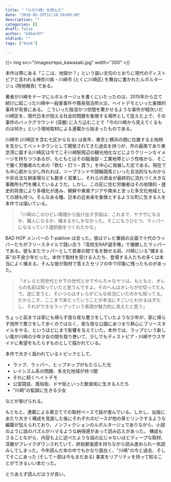 ```yaml
---
title: "『ルポ川崎』を読んだ"
date: "2018-05-29T12:18:56+09:00"
description: ""
categories: []
draft: false
author: "b4b4r07"
oldlink: ""
tags: ["book"]

---
```


{{< img src="/images/repo_kawasaki.jpg" width="300" >}}

本作は帯にある「ここは、地獄か？」という謳い文句のとおりに現代のディストピアと言われる神奈川県・川崎市 (とくに川崎区) を舞台に書かれたルポルタージュ (現地報告) である。

著者が川崎をテーマにルポルタージュを書くにいたったのは、2015年から立て続けに起こった川崎中一殺害事件や簡易宿泊所火災、ヘイトデモといった象徴的事件が背景にある。
こういった陰湿かつ世間を驚かせるような事件が相次いだ川崎区を、現代日本が抱える社会的問題を象徴する場所として捉えた上で、その事件のバックグラウンド (深層) に入り込むことで「今の川崎から見えてくるものは何か」という現地取材による連載から始まったものである。

川崎市 (川崎区を含む七区からなる) は長年、東京と横浜の間に位置する土地柄を生かしてベットタウンとして開発されてきた過去を持つが、市の最南であり東京湾に面する川崎区は今でこそ川崎駅周辺の観光地化などによりクリーンなイメージを持ちつつあるが、もともとはその臨海部・工業地帯という性格から、そこで働く労働者のための「飲む・打つ・買う」を中心に発展した区である。現在でも中心部から少し外れれば、ソープランドや競輪競馬といった合法的なものからや非合法な娯楽場なども数多く営業し、それらの資金が最終的に流れつく大きな事務所も門を構えているようだ。しかし、この区に住む労働者はその地理的・歴史的背景により多様化が進み、朝鮮や東南アジアや南米と言った多文化地域としての顔も持つ。そんなある種、日本の近未来を象徴とするような町に生きる人を本作では描いている。

> 「川崎のこのひどい環境から抜け出す手段は、これまで、ヤクザになるか、職人になるか、捕まるかしかなかった。そこにもうひとつ、ラッパーになるっていう選択肢をつくれたかな」

BAD HOP メンバーの T-pablow は言った。彼はテレビ番組の企画で十代のラッパーたちがフリースタイルで競い合う「高校生RAP選手権」で優勝したラッパーである。彼もまたラッパーとして若者の間で名を馳せる前、川崎にいる"捕まる系"の不良少年だった。本作で取材を受ける人たち、登場する人たちの多くは本当によく捕まる。そんな彼が取材で答えたセリフの中で印象に残ったものがあった。

> 「オレらと同世代とか下の世代とかでやんちゃなヤツは、もともと、オレらの名前は知っていたと思うんですよ。そのへんはオレらが仕切ってたんで。逆に言うと、そいつらはオレらがどんな状況にいたのかも知ってる。だからこそ、ここまで来たっていうことが本当にすごいとわかるはずだし、それができるラップっていう表現が魅力的に見えたと思う」

ちょっと前までは家にも帰らず夜な夜な悪さをしていたような少年が、家に帰らず他所で悪さをして歩くのではなく、夜な夜な公園にあつまり熱心にフリースタイルをやる、というほどにまで影響を与えていた。本作では、ラップという新しい風が川崎の少年少女の間を取り巻いて、少しでもディストピア・川崎サウスサイドに希望をもたらすものとして描かれている。

本作で大きく扱われているトピックとして、

- ラップ、ラッパー、ヒップホップがもたらした光
- レイシズム系の問題、多文化地域が持つ闇
- それに続くヘイトデモ
- 公営競技、風俗街、ドヤ街といった歓楽街に生きる人たち
- "川崎"の監獄に生きる少女

などが挙げられる。

もともと、連載による章立てでの取材ベースで話が進んでいる。しかし、出版にあたり大きく構成を見直した後にそれぞれのピースが他の章とリンクするような編纂が加えられており、ノンフィクションのルポルタージュでありながら、小説のように話のパズルがハマるような納得感があって読み応えがあった。
構成もさることながら、内容も上に述べたような話の比じゃないほどディープな取材、深層がブレイクダウンされていて、終始緊張感を持ちながら読み進められ一気読みしてしまった。今年読んだ本の中でもかなり面白く、"川崎"の今と過去、そしてそこにあった (そして一部は今もまだある) 事実をリアリティを持って知ることができるいい本だった。

とりあえず読んだほうが良い。
